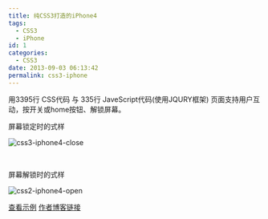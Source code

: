 ```yaml
---
title: 纯CSS3打造的iPhone4
tags:
  - CSS3
  - iPhone
id: 1
categories:
  - CSS3
date: 2013-09-03 06:13:42
permalink: css3-iphone
---
```


用3395行 CSS代码 与 335行 JaveScript代码(使用JQURY框架) 页面支持用户互动，按开关或home按钮、解锁屏幕。
<!--more-->

屏幕锁定时的式样





![css3-iphone4-close](http://sanyecao.qiniudn.com/assets/images/lab/css3-iphone4s-close.jpg)

 <!--more--> 
 屏幕解锁时的式样

![css2-iphone4-open](http://sanyecao.qiniudn.com/assets/images/lab/css3-iphone4s-open.jpg)

[查看示例](http://tutorial.duapp.com/lab/iphone-css3/index.htm "点此查看Demo")
[作者博客链接](http://tjrus.com/iphone/ "作者博客链接")
